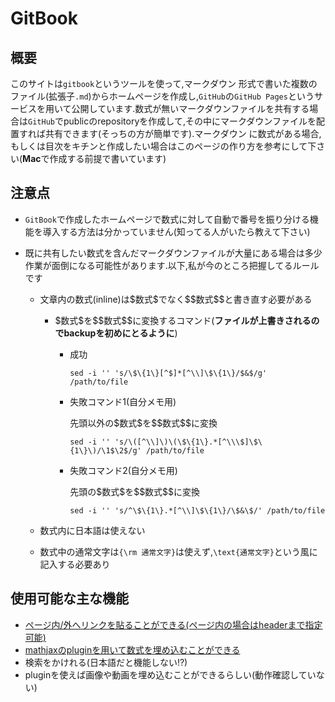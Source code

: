 # GitBook

## 概要

このサイトは`gitbook`というツールを使って,マークダウン 形式で書いた複数のファイル(拡張子`.md`)からホームページを作成し,`GitHub`の`GitHub Pages`というサービスを用いて公開しています.数式が無いマークダウンファイルを共有する場合は`GitHub`でpublicのrepositoryを作成して,その中にマークダウンファイルを配置すれば共有できます(そっちの方が簡単です).マークダウン に数式がある場合,もしくは目次をキチンと作成したい場合はこのページの作り方を参考にして下さい(**Mac**で作成する前提で書いています)

## 注意点

- `GitBook`で作成したホームページで数式に対して自動で番号を振り分ける機能を導入する方法は分かっていません(知ってる人がいたら教えて下さい)

- 既に共有したい数式を含んだマークダウンファイルが大量にある場合は多少作業が面倒になる可能性があります.以下,私が今のところ把握してるルールです

  - 文章内の数式(inline)は\$数式\$でなく\$\$数式\$\$と書き直す必要がある

    - \$数式\$を\$\$数式\$\$に変換するコマンド(**ファイルが上書きされるのでbackupを初めにとるように**)

      - 成功

        `sed -i '' 's/\$\{1\}[^$]*[^\\]\$\{1\}/$&$/g' /path/to/file`

      - 失敗コマンド1(自分メモ用)

        先頭以外の\$数式\$を\$\$数式\$\$に変換

        `sed -i '' 's/\([^\\]\)\(\$\{1\}.*[^\\\$]\$\{1\}\)/\1$\2$/g' /path/to/file`

      - 失敗コマンド2(自分メモ用)

        先頭の\$数式\$を\$\$数式\$\$に変換

        `sed -i '' 's/^\$\{1\}.*[^\\]\$\{1\}/\$&\$/' /path/to/file`

  - 数式内に日本語は使えない

  - 数式中の通常文字は`{\rm 通常文字}`は使えず,`\text{通常文字}`という風に記入する必要あり

    

## 使用可能な主な機能

- [ページ内/外へリンクを貼ることができる(ページ内の場合はheaderまで指定可能)](https://www.garyng.xyz/gtil-gitbook/GitBook/relative-internal-links-in-gitbook.html)
- [mathjaxのpluginを用いて数式を埋め込むことができる](https://github.com/GitbookIO/plugin-mathjax)
- 検索をかけれる(日本語だと機能しない!?)
- pluginを使えば画像や動画を埋め込むことができるらしい(動作確認していない)





